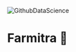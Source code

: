 ![GithubDataScience](https://github.com/Satyraj/Farmitra/assets/97345892/d53b63b6-ae65-44a1-a50d-283660e76511)
# Farmitra 🌿
